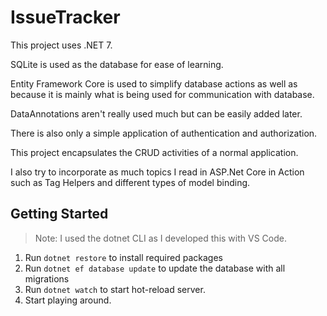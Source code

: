 # IssueTracker

This project uses .NET 7.

SQLite is used as the database for ease of learning.

Entity Framework Core is used to simplify database actions as well as because it is mainly what is being used for communication with database.

DataAnnotations aren't really used much but can be easily added later.

There is also only a simple application of authentication and authorization.

This project encapsulates the CRUD activities of a normal application.

I also try to incorporate as much topics I read in ASP.Net Core in Action such as Tag Helpers and different types of model binding.

## Getting Started
> Note: I used the dotnet CLI as I developed this with VS Code.
1. Run `dotnet restore` to install required packages
2. Run `dotnet ef database update` to update the database with all migrations
3. Run `dotnet watch` to start hot-reload server.
4. Start playing around.